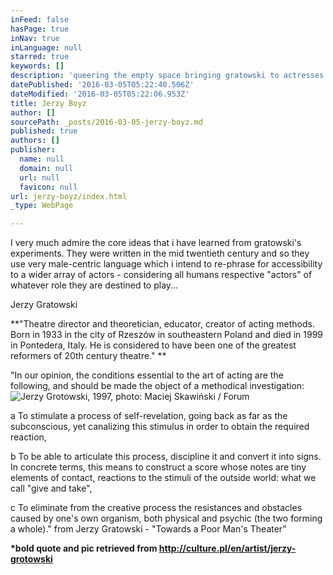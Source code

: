 ```yaml
---
inFeed: false
hasPage: true
inNav: true
inLanguage: null
starred: true
keywords: []
description: 'queering the empty space bringing gratowski to actresses. '
datePublished: '2016-03-05T05:22:40.506Z'
dateModified: '2016-03-05T05:22:06.953Z'
title: Jerzy Boyz
author: []
sourcePath: _posts/2016-03-05-jerzy-boyz.md
published: true
authors: []
publisher:
  name: null
  domain: null
  url: null
  favicon: null
url: jerzy-boyz/index.html
_type: WebPage

---
```

I very much admire the core ideas that i have learned from gratowski's experiments. They were written in the mid twentieth century and so they use very male-centric language which i intend to re-phrase for accessibility to a wider array of actors - considering all humans respective "actors" of whatever role they are destined to play...

Jerzy Gratowski  

**"Theatre director and theoretician, educator, creator of acting methods. Born in 1933 in the city of Rzeszów in southeastern Poland and died in 1999 in Pontedera, Italy. He is considered to have been one of the greatest reformers of 20th century theatre." **

"In our opinion, the conditions essential to the art of acting are the following, and should be made the object of a methodical investigation:
![Jerzy Grotowski, 1997, photo: Maciej Skawiński / Forum](https://the-grid-user-content.s3-us-west-2.amazonaws.com/da76c22f-f6c2-4897-b805-068c53f1b192.jpg)

a    To stimulate a process of self-revelation, going back as far as the subconscious, yet canalizing this stimulus in order to obtain the required reaction, 

b    To be able to articulate this process, discipline it and convert it into signs. In concrete terms, this means to construct a score whose notes are tiny elements of contact, reactions to the stimuli of the outside world: what we call "give and take", 

c    To eliminate from the creative process the resistances and obstacles caused by one's own organism, both physical and psychic (the two forming a whole)." from Jerzy Gratowski - "Towards a Poor Man's Theater"

**\*bold quote and pic retrieved from http://culture.pl/en/artist/jerzy-grotowski**